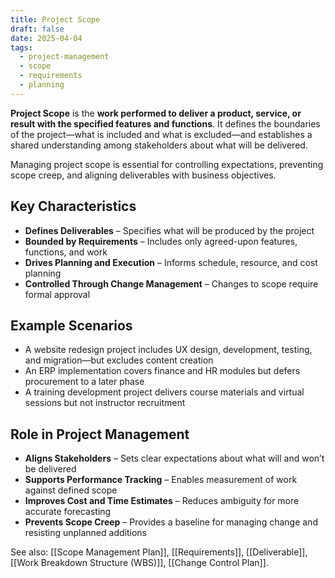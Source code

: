 ```yaml
---
title: Project Scope
draft: false
date: 2025-04-04
tags:
  - project-management
  - scope
  - requirements
  - planning
---
```


**Project Scope** is the **work performed to deliver a product, service, or result with the specified features and functions**. It defines the boundaries of the project—what is included and what is excluded—and establishes a shared understanding among stakeholders about what will be delivered.

Managing project scope is essential for controlling expectations, preventing scope creep, and aligning deliverables with business objectives.

## Key Characteristics

- **Defines Deliverables** – Specifies what will be produced by the project  
- **Bounded by Requirements** – Includes only agreed-upon features, functions, and work  
- **Drives Planning and Execution** – Informs schedule, resource, and cost planning  
- **Controlled Through Change Management** – Changes to scope require formal approval

## Example Scenarios

- A website redesign project includes UX design, development, testing, and migration—but excludes content creation  
- An ERP implementation covers finance and HR modules but defers procurement to a later phase  
- A training development project delivers course materials and virtual sessions but not instructor recruitment

## Role in Project Management

- **Aligns Stakeholders** – Sets clear expectations about what will and won’t be delivered  
- **Supports Performance Tracking** – Enables measurement of work against defined scope  
- **Improves Cost and Time Estimates** – Reduces ambiguity for more accurate forecasting  
- **Prevents Scope Creep** – Provides a baseline for managing change and resisting unplanned additions

See also: [[Scope Management Plan]], [[Requirements]], [[Deliverable]], [[Work Breakdown Structure (WBS)]], [[Change Control Plan]].
